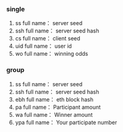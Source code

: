 ### single 
1.  ss                      full name： server seed
2.  ssh                     full name： server seed hash
3.  cs                      full name： client seed
4.  uid                     full name： user id
5.  wo                      full name： winning odds

### group
1.  ss                      full name： server seed
2.  ssh                     full name： server seed hash
3.  ebh                     full name： eth block hash
4.  pa                      full name： Participant amount
5.  wa                      full name： Winner amount
6.  ypa                     full name： Your participate number